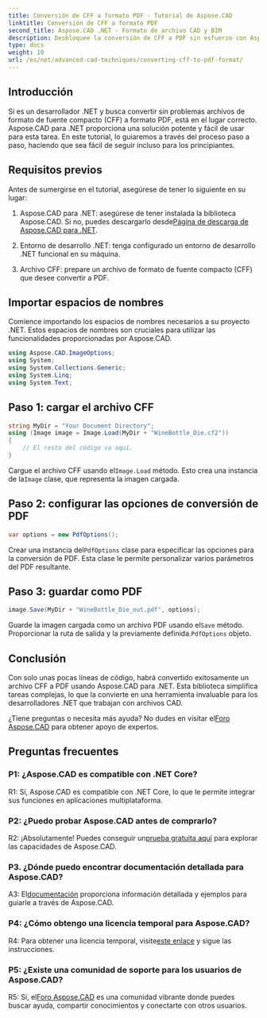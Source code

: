 ```yaml
---
title: Conversión de CFF a formato PDF - Tutorial de Aspose.CAD
linktitle: Conversión de CFF a formato PDF
second_title: Aspose.CAD .NET - Formato de archivo CAD y BIM
description: Desbloquee la conversión de CFF a PDF sin esfuerzo con Aspose.CAD para .NET. Sigue nuestra guía paso a paso.
type: docs
weight: 10
url: /es/net/advanced-cad-techniques/converting-cff-to-pdf-format/
---
```

## Introducción

Si es un desarrollador .NET y busca convertir sin problemas archivos de formato de fuente compacto (CFF) a formato PDF, está en el lugar correcto. Aspose.CAD para .NET proporciona una solución potente y fácil de usar para esta tarea. En este tutorial, lo guiaremos a través del proceso paso a paso, haciendo que sea fácil de seguir incluso para los principiantes.

## Requisitos previos

Antes de sumergirse en el tutorial, asegúrese de tener lo siguiente en su lugar:

1. Aspose.CAD para .NET: asegúrese de tener instalada la biblioteca Aspose.CAD. Si no, puedes descargarlo desde[Página de descarga de Aspose.CAD para .NET](https://releases.aspose.com/cad/net/).

2. Entorno de desarrollo .NET: tenga configurado un entorno de desarrollo .NET funcional en su máquina.

3. Archivo CFF: prepare un archivo de formato de fuente compacto (CFF) que desee convertir a PDF.

## Importar espacios de nombres

Comience importando los espacios de nombres necesarios a su proyecto .NET. Estos espacios de nombres son cruciales para utilizar las funcionalidades proporcionadas por Aspose.CAD.

```csharp
using Aspose.CAD.ImageOptions;
using System;
using System.Collections.Generic;
using System.Linq;
using System.Text;
```

## Paso 1: cargar el archivo CFF

```csharp
string MyDir = "Your Document Directory";
using (Image image = Image.Load(MyDir + "WineBottle_Die.cf2"))
{
    // El resto del código va aquí.
}
```

 Cargue el archivo CFF usando el`Image.Load` método. Esto crea una instancia de la`Image` clase, que representa la imagen cargada.

## Paso 2: configurar las opciones de conversión de PDF

```csharp
var options = new PdfOptions();
```

 Crear una instancia del`PdfOptions` clase para especificar las opciones para la conversión de PDF. Esta clase le permite personalizar varios parámetros del PDF resultante.

## Paso 3: guardar como PDF

```csharp
image.Save(MyDir + "WineBottle_Die_out.pdf", options);
```

 Guarde la imagen cargada como un archivo PDF usando el`Save` método. Proporcionar la ruta de salida y la previamente definida.`PdfOptions` objeto.

## Conclusión

Con solo unas pocas líneas de código, habrá convertido exitosamente un archivo CFF a PDF usando Aspose.CAD para .NET. Esta biblioteca simplifica tareas complejas, lo que la convierte en una herramienta invaluable para los desarrolladores .NET que trabajan con archivos CAD.

 ¿Tiene preguntas o necesita más ayuda? No dudes en visitar el[Foro Aspose.CAD](https://forum.aspose.com/c/cad/19) para obtener apoyo de expertos.

## Preguntas frecuentes

### P1: ¿Aspose.CAD es compatible con .NET Core?

R1: Sí, Aspose.CAD es compatible con .NET Core, lo que le permite integrar sus funciones en aplicaciones multiplataforma.

### P2: ¿Puedo probar Aspose.CAD antes de comprarlo?

 R2: ¡Absolutamente! Puedes conseguir un[prueba gratuita aquí](https://releases.aspose.com/) para explorar las capacidades de Aspose.CAD.

### P3. ¿Dónde puedo encontrar documentación detallada para Aspose.CAD?

 A3: El[documentación](https://reference.aspose.com/cad/net/) proporciona información detallada y ejemplos para guiarle a través de Aspose.CAD.

### P4: ¿Cómo obtengo una licencia temporal para Aspose.CAD?

 R4: Para obtener una licencia temporal, visite[este enlace](https://purchase.aspose.com/temporary-license/) y sigue las instrucciones.

### P5: ¿Existe una comunidad de soporte para los usuarios de Aspose.CAD?

 R5: Sí, el[Foro Aspose.CAD](https://forum.aspose.com/c/cad/19) es una comunidad vibrante donde puedes buscar ayuda, compartir conocimientos y conectarte con otros usuarios.